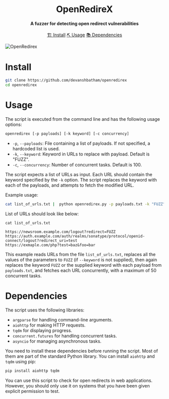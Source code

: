 
<h1 align="center">
    OpenRedireX
  <br>
</h1>

<h4 align="center">A fuzzer for detecting open redirect vulnerabilities</h4>


<p align="center">
  <a href="#install">🏗️ Install</a>  
  <a href="#usage">⛏️ Usage</a>  
  <a href="#dependencies">📚 Dependencies</a>
  <br>
</p>

![OpenRedirex](https://github.com/devanshbatham/OpenRedireX/blob/master/static/openredirex.png?raw=true)

# Install

```sh
git clone https://github.com/devanshbatham/openredirex
cd openredirex
```

# Usage

The script is executed from the command line and has the following usage options:

```sh
openredirex [-p payloads] [-k keyword] [-c concurrency]
```

- `-p`, `--payloads`: File containing a list of payloads. If not specified, a hardcoded list is used.
- `-k`, `--keyword`: Keyword in URLs to replace with payload. Default is "FUZZ".
- `-c`, `--concurrency`: Number of concurrent tasks. Default is 100.

The script expects a list of URLs as input. Each URL should contain the keyword specified by the `-k` option. The script replaces the keyword with each of the payloads, and attempts to fetch the modified URL. 

Example usage:

```sh
cat list_of_urls.txt |  python openredirex.py -p payloads.txt -k "FUZZ" -c 50
```


List of URLs should look like below:


```
cat list_of_urls.txt

https://newsroom.example.com/logout?redirect=FUZZ
https://auth.example.com/auth/realms/sonatype/protocol/openid-connect/logout?redirect_uri=test
https://exmaple.com/php?test=baz&foo=bar
```

This example reads URLs from the file `list_of_urls.txt`, replaces all the values of the parameters to `FUZZ` (if `--keyword` is not supplied), then again replaces the keyword `FUZZ` or the supplied keyword with each payload from `payloads.txt`, and fetches each URL concurrently, with a maximum of 50 concurrent tasks.



# Dependencies

The script uses the following libraries:

- `argparse` for handling command-line arguments.
- `aiohttp` for making HTTP requests.
- `tqdm` for displaying progress.
- `concurrent.futures` for handling concurrent tasks.
- `asyncio` for managing asynchronous tasks.

You need to install these dependencies before running the script. Most of them are part of the standard Python library. You can install `aiohttp` and `tqdm` using pip:

```sh
pip install aiohttp tqdm
```

You can use this script to check for open redirects in web applications. However, you should only use it on systems that you have been given explicit permission to test.

